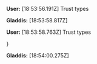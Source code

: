 
__User:__ [18:53:56.191Z] Trust types

__Gladdis:__ [18:53:58.817Z] 

__User:__ [18:53:58.763Z] Trust types






}

__Gladdis:__ [18:54:00.275Z] 
